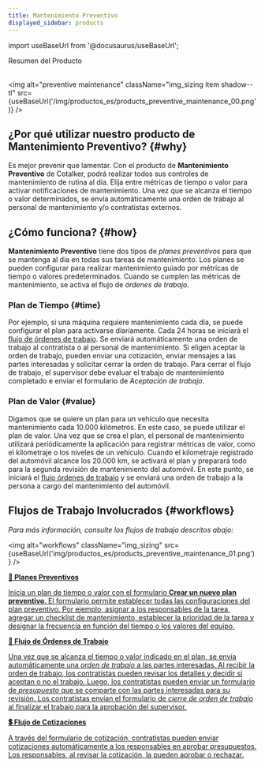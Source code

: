```yaml
---
title: Mantenimiento Preventivo
displayed_sidebar: products
---
```


import useBaseUrl from '@docusaurus/useBaseUrl';

<span className="hero__title">Resumen del Producto</span>
<br/>
<br/>

<img alt="preventive maintenance" className="img_sizing item shadow--tl" src={useBaseUrl('/img/productos_es/products_preventive_maintenance_00.png')} />
<br/>

## ¿Por qué utilizar nuestro producto de Mantenimiento Preventivo? {#why}
Es mejor prevenir que lamentar. Con el producto de **Mantenimiento Preventivo** de Cotalker, podrá realizar todos sus controles de mantenimiento de rutina al día. Elija entre métricas de tiempo o valor para activar notificaciones de mantenimiento. Una vez que se alcanza el tiempo o valor determinados, se envía automáticamente una orden de trabajo al personal de mantenimiento y/o contratistas externos.


## ¿Cómo funciona? {#how}
**Mantenimiento Preventivo** tiene dos tipos de _planes preventivos_ para que se mantenga al día en todas sus tareas de mantenimiento. Los planes se pueden configurar para realizar mantenimiento guiado por métricas de tiempo o valores predeterminados. Cuando se cumplen las métricas de mantenimiento, se activa el flujo de _órdenes de trabajo_.

### Plan de Tiempo {#time}
Por ejemplo, si una máquina requiere mantenimiento cada día, se puede configurar el plan para activarse diariamente. Cada 24 horas se iniciará el [flujo de órdenes de trabajo](/docs/products/workflows/work_orders/related-product/pm/overview_intro). Se enviará automáticamente una orden de trabajo al contratista o al personal de mantenimiento. Si eligen aceptar la orden de trabajo, pueden enviar una cotización, enviar mensajes a las partes interesadas y solicitar cerrar la orden de trabajo. Para cerrar el flujo de trabajo, el supervisor debe evaluar el trabajo de mantenimiento completado e enviar el formulario de _Aceptación de trabajo_.

### Plan de Valor {#value}
Digamos que se quiere un plan para un vehículo que necesita mantenimiento cada 10.000 kilómetros. En este caso, se puede utilizar el plan de valor. Una vez que se crea el plan, el personal de mantenimiento utilizará periódicamente la aplicación para registrar métricas de valor, como el kilometraje o los niveles de un vehículo. Cuando el kilometraje registrado del automóvil alcance los 20.000 km, se activará el plan y preparará todo para la segunda revisión de mantenimiento del automóvil. En este punto, se iniciará el [flujo órdenes de trabajo](/docs/products/workflows/work_orders/related-product/pm/overview_intro) y se enviará una orden de trabajo a la persona a cargo del mantenimiento del automóvil.

## Flujos de Trabajo Involucrados {#workflows}
_Para más información, consulte los flujos de trabajo descritos abajo:_

<img alt="workflows" className="img_sizing" src={useBaseUrl('img/productos_es/products_preventive_maintenance_01.png')} />
<br/> 

<div className="container">
<div className="row">

<div className="col col--12 margin-bottom--lg">
<a className="card2 padding--lg cardContainer_qNfC" href="/docs/products/workflows/preventive_plans/overview">

<span className="hero__subtitle"><b>🧰 Planes Preventivos</b></span> 

Inicia un plan de tiempo o valor con el formulario **Crear un nuevo plan preventivo**. El formulario permite establecer todas las configuraciones del plan preventivo. Por ejemplo, asignar a los responsables de la tarea, agregar un checklist de mantenimiento, establecer la prioridad de la tarea y designar la frecuencia en función del tiempo o los valores del equipo.

</a>
</div>

<div className="col col--12 margin-bottom--lg">
<a className="card2 padding--lg cardContainer_qNfC" href="/docs/products/workflows/work_orders/related-product/pm/overview_intro">

<span className="hero__subtitle"><b>🧾 Flujo de Órdenes de Trabajo</b></span> 

Una vez que se alcanza el tiempo o valor indicado en el plan, se envía automáticamente una _orden de trabajo_ a las partes interesadas. Al recibir la orden de trabajo, los contratistas pueden revisar los detalles y decidir si aceptan o no el trabajo. Luego, los contratistas pueden enviar un formulario de _presupuesto_ que se comparte con las partes interesadas para su revisión. Los contratistas envían el formulario de _cierre de orden de trabajo_ al finalizar el trabajo para la aprobación del supervisor.

</a>
</div>

<div className="col col--12 margin-bottom--lg">
<a className="card2 padding--lg cardContainer_qNfC" href="/docs/products/workflows/budget_management/related-product/pm/overview">

<span className="hero__subtitle"><b>💲 Flujo de Cotizaciones</b></span> 

A través del formulario de cotización, contratistas pueden enviar cotizaciones automáticamente a los responsables en aprobar presupuestos. Los responsables, al revisar la cotización, la pueden aprobar o rechazar.

</a>
</div>

</div>
</div>
<br/>
